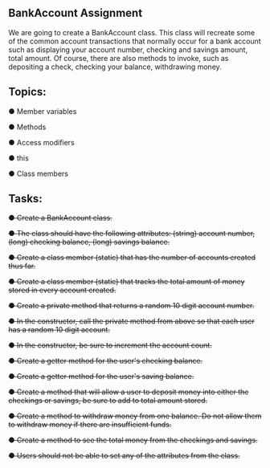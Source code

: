 ## BankAccount Assignment

We are going to create a BankAccount class. This class will recreate some of the common account transactions that normally occur for a bank account such as displaying your account number, checking and savings amount, total amount. Of course, there are also methods to invoke, such as depositing a check, checking your balance, withdrawing money.

## Topics:

● Member variables

● Methods

● Access modifiers

● this

● Class members

## Tasks:

~~● Create a BankAccount class.~~

~~● The class should have the following attributes: (string) account number, (long) checking balance, (long) savings balance.~~

~~● Create a class member (static) that has the number of accounts created thus far.~~

~~● Create a class member (static) that tracks the total amount of money stored in every account created.~~

~~● Create a private method that returns a random 10 digit account number.~~

~~● In the constructor, call the private method from above so that each user has a random 10 digit account.~~

~~● In the constructor, be sure to increment the account count.~~

~~● Create a getter method for the user's checking balance.~~

~~● Create a getter method for the user's saving balance.~~

~~● Create a method that will allow a user to deposit money into either the checkings or savings, be sure to add to total amount stored.~~

~~● Create a method to withdraw money from one balance. Do not allow them to withdraw money if there are insufficient funds.~~

~~● Create a method to see the total money from the checkings and savings.~~

~~● Users should not be able to set any of the attributes from the class.~~
